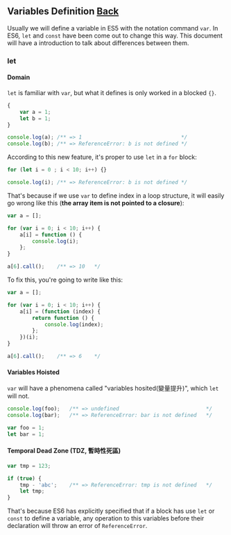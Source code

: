 ## Variables Definition [Back](./../es6.md)

Usually we will define a variable in ES5 with the notation command `var`. In ES6, `let` and `const` have been come out to change this way. This document will have a introduction to talk about differences between them.

### let

#### Domain

`let` is familiar with `var`, but what it defines is only worked in a blocked `{}`.

```js
{
    var a = 1;
    let b = 1;
}

console.log(a); /** => 1                                */
console.log(b); /** => ReferenceError: b is not defined */
```

According to this new feature, it's proper to use `let` in a `for` block:

```js
for (let i = 0 ; i < 10; i++) {}

console.log(i); /** => ReferenceError: b is not defined */
```

That's because if we use `var` to define index in a loop structure, it will easily go wrong like this (**the array item is not pointed to a closure**):

```js
var a = [];

for (var i = 0; i < 10; i++) {
    a[i] = function () {
        console.log(i);
    };
}

a[6].call();    /** => 10   */
```

To fix this, you're going to write like this:

```js
var a = [];

for (var i = 0; i < 10; i++) {
    a[i] = (function (index) {
        return function () {
            console.log(index);
        };
    })(i);
}

a[6].call();    /** => 6    */
```

#### Variables Hoisted

`var` will have a phenomena called "variables hosited(變量提升)", which `let` will not.

```js
console.log(foo);   /** => undefined                            */
console.log(bar);   /** => ReferenceError: bar is not defined   */

var foo = 1;
let bar = 1;
```

#### Temporal Dead Zone (TDZ, 暫時性死區)

```js
var tmp = 123;

if (true) {
    tmp - 'abc';    /** => ReferenceError: tmp is not defined   */
    let tmp;
}
```

That's because ES6 has explicitly specified that if a block has use `let` or `const` to define a variable, any operation to this variables before their declaration will throw an error of `ReferenceError`.